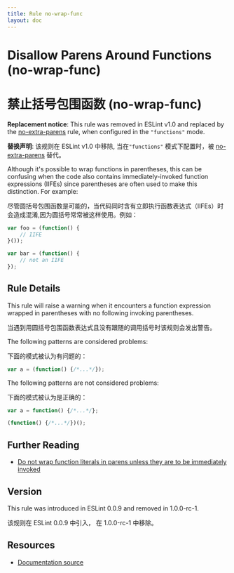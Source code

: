 ```yaml
---
title: Rule no-wrap-func
layout: doc
---
```

<!-- Note: No pull requests accepted for this file. See README.md in the root directory for details. -->
# Disallow Parens Around Functions (no-wrap-func)

# 禁止括号包围函数 (no-wrap-func)

**Replacement notice**: This rule was removed in ESLint v1.0 and replaced by the [no-extra-parens](no-extra-parens) rule, when configured in the `"functions"` mode.

**替换声明**: 该规则在 ESLint v1.0 中移除, 当在`"functions"` 模式下配置时，被 [no-extra-parens](no-extra-parens) 替代。


Although it's possible to wrap functions in parentheses, this can be confusing when the code also contains immediately-invoked function expressions (IIFEs) since parentheses are often used to make this distinction. For example:

尽管圆括号包围函数是可能的，当代码同时含有立即执行函数表达式（IIFEs）时会造成混淆,因为圆括号常常被这样使用。例如：

```js
var foo = (function() {
    // IIFE
}());

var bar = (function() {
    // not an IIFE
});
```

## Rule Details

This rule will raise a warning when it encounters a function expression wrapped in parentheses with no following invoking parentheses.

当遇到用圆括号包围函数表达式且没有跟随的调用括号时该规则会发出警告。

The following patterns are considered problems:

下面的模式被认为有问题的：

```js
var a = (function() {/*...*/});
```

The following patterns are not considered problems:

下面的模式被认为是正确的：

```js
var a = function() {/*...*/};

(function() {/*...*/})();
```

## Further Reading

* [Do not wrap function literals in parens unless they are to be immediately invoked](http://jslinterrors.com/do-not-wrap-function-literals-in-parens)

## Version

This rule was introduced in ESLint 0.0.9 and removed in 1.0.0-rc-1.

该规则在 ESLint 0.0.9 中引入， 在 1.0.0-rc-1 中移除。

## Resources

* [Documentation source](https://github.com/eslint/eslint/tree/master/docs/rules/no-wrap-func.md)
